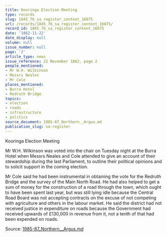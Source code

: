 ```yaml
---
title: Kooringa Election Meeting
type: records
slug: 1845_76_sa_register_content_16075
url: /records/1845_76_sa_register_content_16075/
record_id: 1845_76_sa_register_content_16075
date: '1862-11-22'
date_display: null
volume: null
issue_number: null
page: '2'
article_type: news
issue_reference: 22 November 1862, page 2
people_mentioned:
- Mr W.H. Wilkinson
- Messrs Neales
- Mr Cole
places_mentioned:
- Burra Hotel
- Redruth Bridge
topics:
- election
- roads
- infrastructure
- politics
source_document: 1985-87_Northern__Argus.md
publication_slug: sa-register
---
```


Kooringa Election Meeting

Mr W.H. Wilkinson was voted into the chair on Tuesday night at the Burra Hotel when Messrs Neales and Cole attended to give an account of their stewardship during the last Parliament, to outline their political opinions and to solicit support in the coming election.

Mr Cole said he had been instrumental in obtaining the vote for the Redruth Bridge and the survey of the Main North Road.  He had also helped to get a sum of money for the construction of a road through the town, which ought to have been spent last year, but was still lying idle because the Central Road Board was not accepting contracts on the excuse of not competing with agriculture and others in the labour market.  He said the district had not received justice in expenditure on roads because the Government had received upwards of £130,000 in revenue from it, not a tenth of that had been expended on roads.

Source: [1985-87_Northern__Argus.md](/downloads/markdown/1985-87_Northern__Argus.md)
